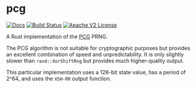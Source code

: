# pcg
[![Docs](https://img.shields.io/badge/docs-written-blue.svg)](http://codahale.github.io/pcg/pcg/)
[![Build Status](https://travis-ci.org/codahale/pcg.svg)](https://travis-ci.org/codahale/pcg)
[![Apache V2 License](http://img.shields.io/badge/license-Apache%20V2-blue.svg)](https://github.com/codahale/pcg/blob/master/LICENSE)

A Rust implementation of the [PCG](http://www.pcg-random.org) PRNG.

The PCG algorithm is not suitable for cryptographic purposes but
provides an excellent combination of speed and unpredictability. It is
only slightly slower than `rand::XorShiftRng` but provides much
higher-quality output.

This particular implementation uses a 128-bit state value, has a period
of 2^64, and uses the `XSH-RR` output function.
